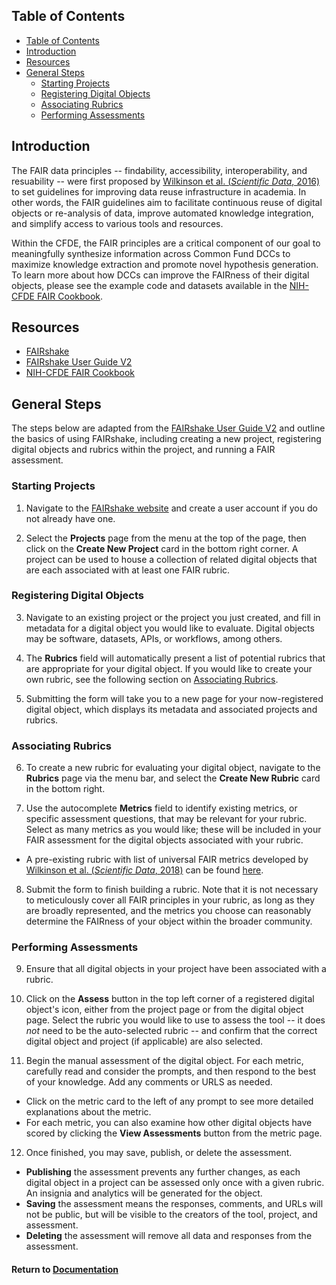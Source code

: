 ## Table of Contents
- [Table of Contents](#table-of-contents)
- [Introduction](#introduction)
- [Resources](#resources)
- [General Steps](#general-steps)
  - [Starting Projects](#starting-projects)
  - [Registering Digital Objects](#registering-digital-objects)
  - [Associating Rubrics](#associating-rubrics)
  - [Performing Assessments](#performing-assessments)

## Introduction
The FAIR data principles -- findability, accessibility, interoperability, and resuability -- were first proposed by [Wilkinson et al. (*Scientific Data*, 2016)](https://www.nature.com/articles/sdata201618) to set guidelines for improving data reuse infrastructure in academia. In other words, the FAIR guidelines aim to facilitate continuous reuse of digital objects or re-analysis of data, improve automated knowledge integration, and simplify access to various tools and resources.

Within the CFDE, the FAIR principles are a critical component of our goal to meaningfully synthesize information across Common Fund DCCs to maximize knowledge extraction and promote novel hypothesis generation. To learn more about how DCCs can improve the FAIRness of their digital objects, please see the example code and datasets available in the [NIH-CFDE FAIR Cookbook](https://fairshake.cloud/the-fair-cookbook/intro.html). 

## Resources

- [FAIRshake](https://fairshake.cloud/)
- [FAIRshake User Guide V2](https://fairshake.cloud/static/file/FAIRshakeUserGuide/index.html)
- [NIH-CFDE FAIR Cookbook](https://fairshake.cloud/the-fair-cookbook/intro.html)

## General Steps
The steps below are adapted from the [FAIRshake User Guide V2](https://fairshake.cloud/static/file/FAIRshakeUserGuide/index.html) and outline the basics of using FAIRshake, including creating a new project, registering digital objects and rubrics within the project, and running a FAIR assessment. 

### Starting Projects

1. Navigate to the [FAIRshake website](https://fairshake.cloud) and create a user account if you do not already have one. 

2. Select the **Projects** page from the menu at the top of the page, then click on the **Create New Project** card in the bottom right corner. A project can be used to house a collection of related digital objects that are each associated with at least one FAIR rubric. 

### Registering Digital Objects

3. Navigate to an existing project or the project you just created, and fill in metadata for a digital object you would like to evaluate. Digital objects may be software, datasets, APIs, or workflows, among others. 

4. The **Rubrics** field will automatically present a list of potential rubrics that are appropriate for your digital object. If you would like to create your own rubric, see the following section on [Associating Rubrics](#associating-rubrics).

5. Submitting the form will take you to a new page for your now-registered digital object, which displays its metadata and associated projects and rubrics.

### Associating Rubrics

6. To create a new rubric for evaluating your digital object, navigate to the **Rubrics** page via the menu bar, and select the **Create New Rubric** card in the bottom right. 

7. Use the autocomplete **Metrics** field to identify existing metrics, or specific assessment questions, that may be relevant for your rubric. Select as many metrics as you would like; these will be included in your FAIR assessment for the digital objects associated with your rubric. 

  - A pre-existing rubric with list of universal FAIR metrics developed by [Wilkinson et al. (*Scientific Data*, 2018)](https://www.nature.com/articles/sdata2018118) can be found [here](https://fairshake.cloud/rubric/25/).

8. Submit the form to finish building a rubric. Note that it is not necessary to meticulously cover all FAIR principles in your rubric, as long as they are broadly represented, and the metrics you choose can reasonably determine the FAIRness of your object within the broader community. 

### Performing Assessments

9. Ensure that all digital objects in your project have been associated with a rubric. 

10. Click on the **Assess** button in the top left corner of a registered digital object's icon, either from the project page or from the digital object page. Select the rubric you would like to use to assess the tool -- it does *not* need to be the auto-selected rubric -- and confirm that the correct digital object and project (if applicable) are also selected. 

11. Begin the manual assessment of the digital object. For each metric, carefully read and consider the prompts, and then respond to the best of your knowledge. Add any comments or URLS as needed. 

  - Click on the metric card to the left of any prompt to see more detailed explanations about the metric. 
  - For each metric, you can also examine how other digital objects have scored by clicking the **View Assessments** button from the metric page.
  
12. Once finished, you may save, publish, or delete the assessment. 

  - **Publishing** the assessment prevents any further changes, as each digital object in a project can be assessed only once with a given rubric. An insignia and analytics will be generated for the object. 
  - **Saving** the assessment means the responses, comments, and URLs will not be public, but will be visible to the creators of the tool, project, and assessment. 
  - **Deleting** the assessment will remove all data and responses from the assessment. 

#### Return to [Documentation](./)
